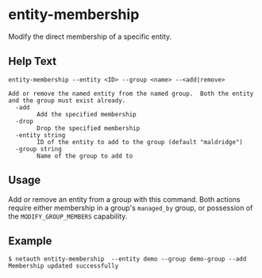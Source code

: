 # entity-membership

Modify the direct membership of a specific entity.

## Help Text

```
entity-membership --entity <ID> --group <name> --<add|remove>

Add or remove the named entity from the named group.  Both the entity
and the group must exist already.
  -add
        Add the specified membership
  -drop
        Drop the specified membership
  -entity string
        ID of the entity to add to the group (default "maldridge")
  -group string
        Name of the group to add to
```

## Usage

Add or remove an entity from a group with this command.  Both actions
require either membership in a group's `managed_by` group, or
possession of the `MODIFY_GROUP_MEMBERS` capability.

## Example

```shell
$ netauth entity-membership  --entity demo --group demo-group --add
Membership updated successfully
```
